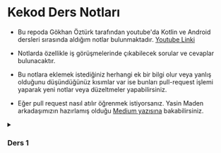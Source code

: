 # Kekod Ders Notları
- Bu repoda Gökhan Öztürk tarafından youtube'da Kotlin ve Android dersleri sırasında aldığım notlar bulunmaktadır. [Youtube Linki](https://www.youtube.com/@KeKod)
- Notlarda özellikle iş görüşmelerinde çıkabilecek sorular ve cevaplar bulunacaktır.

- Bu notlara eklemek istediğiniz herhangi ek bir bilgi olur veya yanlış olduğunu düşündüğünüz kısımlar var ise bunları pull-request
  işlemi yaparak yeni notlar veya düzeltmeler yapabilirsiniz.

- Eğer pull request nasıl atılır öğrenmek istiyorsanız. Yasin Maden arkadaşımızın hazırlamış olduğu [Medium yazısına](https://medium.com/@madenyasin/githubda-pull-request-nas%C4%B1l-olu%C5%9Fturulur-2de051dd9419)
  bakabilirsiniz.

<details>
<summary> <h3>Ders 1</h3></summary>

### Kısayol Kaynakları

- [(Ümit Köse) Youtube'da kısayolları anlattığı bir video](https://youtu.be/XOniJYHaiEY?si=jCoyOZ1-QuOAEdzm)
- [key-promoter-x](https://plugins.jetbrains.com/plugin/9792-key-promoter-x) - IDE üzerinde plugin
- IDE üzerinden `Help/Keyboard Shortcuts PDF` seçeneğine tıklayarak PDF'e ulaşabilirsiniz.

### Debugging

Debugging işlemi, yazılımın doğru çalışmasını engelleyen hataları tespit etmek amacıyla yapılır.
Detaylı bilgi için ve debug temellerini öprenmek
için [The Full Guide to Debugging Your Android Apps (İngilizce)](https://www.youtube.com/watch?v=ln5hc-zprEM) göz
atabilirsiniz.

### Type Inference (Tip Çıkarımı) Nedir ?

Değişkenin tipini belirtmeden önce veya sonra tanımlayabiliriz. Örnek:

```kt
val name: String = "Tolga"
val age = 23 // Type Inference
```

### `val` ve `var` İle Oluşturulan Bir Değişkenin En Temel Farkı?

-`val`: Değişken bir kere atandığında sabit kalır. `Value` sabit kelimesinin kısaltmasıdır.

-`var`: Değişken daha sonra değiştirilebilir. `Variable` değişken kelimesinin kısaltmasıdır.

- #### `val` - `var` hangisi daha hızlıdır? Yani bir `val` değişken oluşturmak mı bize daha maliyetli yoksa `var` bir değişken oluşturmak mı daha maliyetli

    ```kt
         Bir var değişkenini val yapmak için private set kullanılabilir.
    ```
- #### Olan ufacık bir performans farkı nedir?

- **`val` Değişkenleri:**
    - Bir kere atandığında sabit kalır. (Değiştirilemez)
    - Bu durum, değişkenin tipini ve değerini belirledikten sonra bir daha değiştirilemeyeceği anlamına gelir.


- **`var` Değişkenleri:**
    - Daha sonra değiştirilebilir.
    - Esneklik sağlar ve değer sonradan değiştirilebilir.
    - Performans açısından `val` değişkenlerden biraz daha avantajlıdır.


> `val` değişkenleri daha maliyetli kılan ana neden, değişkenin bir kere atandıktan 
    sonra değiştirilemeyeceği şartını içermesidir.Bu şartın kontrol edilmesi, ek bir maliyet getirir.
    Ama `var` kullanımında ekstra bir şartımız yok.
    (Teorik olarak aslında akılda kalıcı olması için böyle bir açıklama yapıldı derste.
    Yoksa tam olarak böyle bir durum yok.)

#### Özet olarak;

> Akademik olarak düşündüğümüzde `var` değişkenler daha performanslıdır ama bu göz ardı edilebilecek bir performans
farkı yaratır.
**Günlük hayat problemlerinde ise `val` kullanmak daha avantajlıdır.**
Bu tercihin arkasındaki sebep, sektördeki uygulamalarda çok sayıda multi-thread işleminin gerçekleştirildiği durumlardır.

### `var` ile tanımlanmış bir değişkeni, `var` keyword'unu kullanarak `var` değişken nasıl yapılabilir?

  Örneğin bir `var isMale = true` değişkenimiz var. Her bir değişkenimizin arka planda
  yazılan `get()` ve `set()` fonksiyonu vardır.(Bunu ilerideki derslerde daha detaylı göreceğiz property vs field farklarında)

  Biz bu fonksiyonlara visibility modifier ekleyebiliriz.
  Eğer `set()` fonksiyonuna `private` visibility modifier eklersek değiştirilemez bir değişken elde etmiş oluruz.
  
   ```kt
  class Ders1 {
      var isMale: Boolean = true
          private set
  }
  ```
</details>